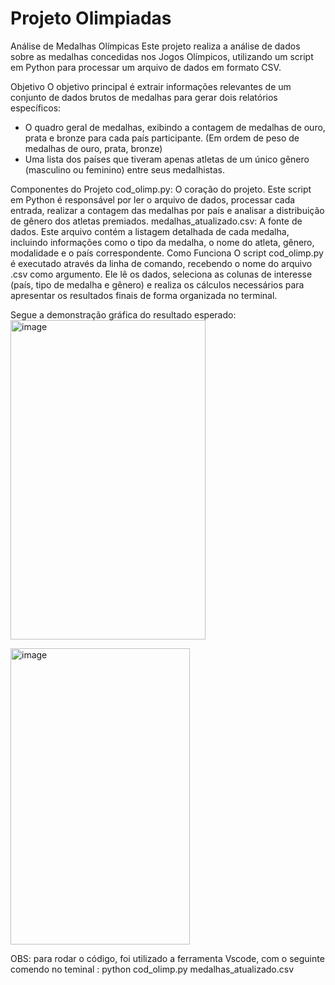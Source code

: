 # Projeto Olimpiadas 

Análise de Medalhas Olímpicas
Este projeto realiza a análise de dados sobre as medalhas concedidas nos Jogos Olímpicos, utilizando um script em Python para processar um arquivo de dados em formato CSV.

Objetivo
O objetivo principal é extrair informações relevantes de um conjunto de dados brutos de medalhas para gerar dois relatórios específicos:
- O quadro geral de medalhas, exibindo a contagem de medalhas de ouro, prata e bronze para cada país participante. (Em ordem de peso de medalhas de ouro, prata, bronze) 
- Uma lista dos países que tiveram apenas atletas de um único gênero (masculino ou feminino) entre seus medalhistas.
 
Componentes do Projeto
cod_olimp.py: O coração do projeto. Este script em Python é responsável por ler o arquivo de dados, processar cada entrada, realizar a contagem das medalhas por país e analisar a distribuição de gênero dos atletas premiados.
medalhas_atualizado.csv: A fonte de dados. Este arquivo contém a listagem detalhada de cada medalha, incluindo informações como o tipo da medalha, o nome do atleta, gênero, modalidade e o país correspondente.
Como Funciona
O script cod_olimp.py é executado através da linha de comando, recebendo o nome do arquivo .csv como argumento. Ele lê os dados, seleciona as colunas de interesse (país, tipo de medalha e gênero) e realiza os cálculos necessários para apresentar os resultados finais de forma organizada no terminal.

Segue a demonstração gráfica do resultado esperado:
<img width="312" height="511" alt="image" src="https://github.com/user-attachments/assets/79d1c552-60d6-4b6d-9f60-84def84c617e" />

<img width="287" height="474" alt="image" src="https://github.com/user-attachments/assets/64f52782-0fe0-4675-9f52-f758d3d34d7f" />

OBS: para rodar o código, foi utilizado a ferramenta Vscode, com o seguinte comendo no teminal : 
python cod_olimp.py medalhas_atualizado.csv
